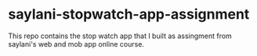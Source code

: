 # saylani-stopwatch-app-assignment
This repo contains the stop watch app that I built as assingment from saylani's web and mob app online course.
